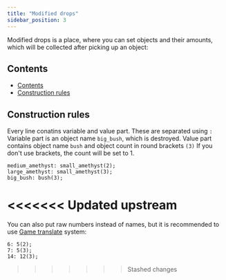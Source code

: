 ```yaml
---
title: "Modified drops"
sidebar_position: 3
---
```


Modified drops is a place, where you can set objects and their amounts,
which will be collected after picking up an object:

## Contents

-   [Contents](#contents)
-   [Construction rules](#construction-rules)

## Construction rules

Every line conatins variable and value part. These are separated using `:`
Variable part is an object name `big_bush`, which is destroyed. Value part contains
object name `bush` and object count in round brackets `(3)` If you don't use brackets,
the count will be set to 1.

```text
medium_amethyst: small_amethyst(2);
large_amethyst: small_amethyst(3);
big_bush: bush(3);
```
<<<<<<< Updated upstream
=======

You can also put raw numbers instead of names, but it is recommended to use [Game translate](./GameTranslate/) system:

```text
6: 5(2);
7: 5(3);
14: 12(3);
```
>>>>>>> Stashed changes
